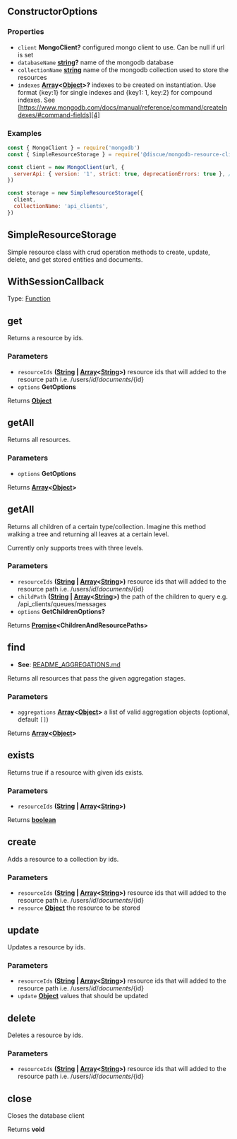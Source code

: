<!-- Generated by documentation.js. Update this documentation by updating the source code. -->

## ConstructorOptions

### Properties

*   `client` **MongoClient?** configured mongo client to use. Can be null if url is set
*   `databaseName` **[string][1]?** name of the mongodb database
*   `collectionName` **[string][1]** name of the mongodb collection used to store the resources
*   `indexes` **[Array][2]<[Object][3]>?** indexes to be created on instantiation. Use format {key:1} for single indexes and {key1: 1, key:2} for compound indexes. See [https://www.mongodb.com/docs/manual/reference/command/createIndexes/#command-fields][4]

### Examples

```javascript
const { MongoClient } = require('mongodb')
const { SimpleResourceStorage } = require('@discue/mongodb-resource-client')

const client = new MongoClient(url, {
  serverApi: { version: '1', strict: true, deprecationErrors: true }, // https://www.mongodb.com/docs/manual/reference/stable-api/
})

const storage = new SimpleResourceStorage({
  client,
  collectionName: 'api_clients',
})
```

## SimpleResourceStorage

Simple resource class with crud operation methods to create, update, delete, and
get stored entities and documents.

## WithSessionCallback

Type: [Function][5]

## get

Returns a resource by ids.

### Parameters

*   `resourceIds` **([String][1] | [Array][2]<[String][1]>)** resource ids that will added to the resource path i.e. /users/${id}/documents/${id}
*   `options` **GetOptions**&#x20;

Returns **[Object][3]**&#x20;

## getAll

Returns all resources.

### Parameters

*   `options` **GetOptions**&#x20;

Returns **[Array][2]<[Object][3]>**&#x20;

## getAll

Returns all children of a certain type/collection. Imagine this method walking a tree and returning all leaves at a certain level.

Currently only supports trees with three levels.

### Parameters

*   `resourceIds` **([String][1] | [Array][2]<[String][1]>)** resource ids that will added to the resource path i.e. /users/${id}/documents/${id}
*   `childPath` **([String][1] | [Array][2]<[String][1]>)** the path of the children to query e.g. /api\_clients/queues/messages
*   `options` **GetChildrenOptions?**&#x20;

Returns **[Promise][6]\<ChildrenAndResourcePaths>**&#x20;

## find

*   **See**: [README\_AGGREGATIONS.md][7]

Returns all resources that pass the given aggregation stages.

### Parameters

*   `aggregations` **[Array][2]<[Object][3]>** a list of valid aggregation objects (optional, default `[]`)

Returns **[Array][2]<[Object][3]>**&#x20;

## exists

Returns true if a resource with given ids exists.

### Parameters

*   `resourceIds` **([String][1] | [Array][2]<[String][1]>)**&#x20;

Returns **[boolean][8]**&#x20;

## create

Adds a resource to a collection by ids.

### Parameters

*   `resourceIds` **([String][1] | [Array][2]<[String][1]>)** resource ids that will added to the resource path i.e. /users/${id}/documents/${id}
*   `resource` **[Object][3]** the resource to be stored

## update

Updates a resource by ids.

### Parameters

*   `resourceIds` **([String][1] | [Array][2]<[String][1]>)** resource ids that will added to the resource path i.e. /users/${id}/documents/${id}
*   `update` **[Object][3]** values that should be updated

## delete

Deletes a resource by ids.

### Parameters

*   `resourceIds` **([String][1] | [Array][2]<[String][1]>)** resource ids that will added to the resource path i.e. /users/${id}/documents/${id}

## close

Closes the database client

Returns **void**&#x20;

[1]: https://developer.mozilla.org/docs/Web/JavaScript/Reference/Global_Objects/String

[2]: https://developer.mozilla.org/docs/Web/JavaScript/Reference/Global_Objects/Array

[3]: https://developer.mozilla.org/docs/Web/JavaScript/Reference/Global_Objects/Object

[4]: https://www.mongodb.com/docs/manual/reference/command/createIndexes/#command-fields

[5]: https://developer.mozilla.org/docs/Web/JavaScript/Reference/Statements/function

[6]: https://developer.mozilla.org/docs/Web/JavaScript/Reference/Global_Objects/Promise

[7]: README_AGGREGATIONS.md

[8]: https://developer.mozilla.org/docs/Web/JavaScript/Reference/Global_Objects/Boolean
